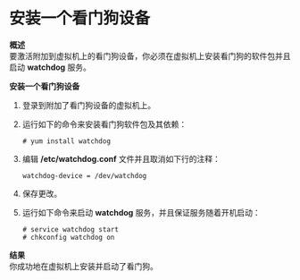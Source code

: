 # 安装一个看门狗设备

**概述**<br/>
要激活附加到虚拟机上的看门狗设备，你必须在虚拟机上安装看门狗的软件包并且启动 **watchdog** 服务。


**安装一个看门狗设备**

1. 登录到附加了看门狗设备的虚拟机上。

2. 运行如下的命令来安装看门狗软件包及其依赖：

   ```# yum install watchdog```

3. 编辑 **/etc/watchdog.conf** 文件并且取消如下行的注释：

   ```watchdog-device = /dev/watchdog```

4. 保存更改。

5. 运行如下命令来启动 **watchdog** 服务，并且保证服务随着开机启动：

   ```
   # service watchdog start
   # chkconfig watchdog on
   ```

**结果**<br/>
你成功地在虚拟机上安装并启动了看门狗。
